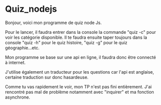 # Quiz_nodejs

Bonjour, voici mon programme de quiz node Js.

Pour le lancer, il faudra entrer dans la console la commande "quiz -c" pour voir les catégorie disponible. Il te faudra ensuite taper toujours dans la console "quiz -h" pour le quiz histoire, "quiz -g" pour le quiz géographie...etc.

Mon programme se base sur une api en ligne, il faudra donc être connecté à internet.

J'utilise également un traducteur pour les questions car l'api est anglaise, certaine traduction sur donc hasardeuse.

Comme tu vas rapidement le voir, mon TP n'est pas fini entièrement. J'ai rencontré pas mal de problème notamment avec "inquirer" et ma  fonction asynchrone.

